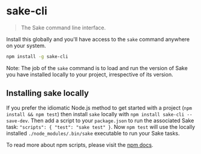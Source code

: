 # sake-cli
> The Sake command line interface.

Install this globally and you'll have access to the `sake` command anywhere on
your system.

```bash
npm install -g sake-cli
```

Note: The job of the `sake` command is to load and run the version of Sake you
have installed locally to your project, irrespective of its version.

## Installing sake locally

If you prefer the idiomatic Node.js method to get started with a project (`npm
install && npm test`) then install `sake` locally with `npm install sake-cli
--save-dev`. Then add a script to your `package.json` to run the associated Sake
task: `"scripts": { "test": "sake test" }`. Now `npm test` will use the locally
installed `./node_modules/.bin/sake` executable to run your Sake tasks.

To read more about npm scripts, please visit the [npm docs][npm-docs].

[npm-docs]: https://docs.npmjs.com/misc/scripts
